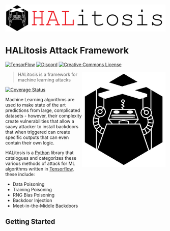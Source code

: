 ![](docs/images/halitosis_banner.png)

# HALitosis Attack Framework

[![TensorFlow](https://img.shields.io/badge/TensorFlow-%23FF6F00.svg?style=for-the-badge&logo=TensorFlow&logoColor=white)](https://www.tensorflow.org/)
[![Discord](https://img.shields.io/badge/%3CHALitosis%3E-%237289DA.svg?style=for-the-badge&logo=discord&logoColor=white)](https://discord.gg/KgrChecyQt)
[<img alt="Creative Commons License" style="border-width:0" src="https://i.creativecommons.org/l/by-nc-sa/4.0/88x31.png" />]("./LICENSE.md")

<img align="right" src="docs/images/halitosis_badge_clear.png" height="300px">

> HALitosis is a framework for machine learning attacks

[![Coverage Status](https://coveralls.io/repos/github/Man1f0ld/HALitosis/badge.svg?branch=main)](https://coveralls.io/github/Man1f0ld/HALitosis?branch=main)

Machine Learning algorithms are used to make state of the art predictions from large, complicated datasets - however, their complexity create vulnerabilities that allow a saavy attacker to install backdoors that when triggered can create specific outputs that can even contain their own logic.

HALitosis is a [Python](https://www.python.org/) library that catalogues and categorizes these various methods of attack for ML algorithms written in [Tensorflow](https://www.tensorflow.org/), these include:

- Data Poisoning
- Training Poisoning
- RNG Bias Poisoning
- Backdoor Injection
- Meet-in-the-Middle Backdoors

## Getting Started

